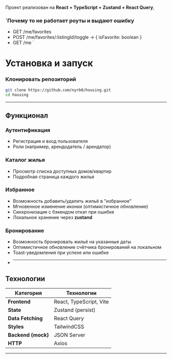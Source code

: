 Проект реализован на **React + TypeScript + Zustand + React Query**,

### `Почему то не работает роуты и выдают ошибку

-   GET /me/favorites
-   POST /me/favorites/:listingId/toggle → { isFavorite: boolean }
-   GET /me
    `

# Установка и запуск

### Клонировать репозиторий

```bash
git clone https://github.com/nyrb0/housing.git
cd housing
```

---

## Функционал

### Аутентификация

-   Регистрация и вход пользователя
-   Роли (например, арендодатель / арендатор)

### Каталог жилья

-   Просмотр списка доступных домов/квартир
-   Подробная страница каждого жилья

### Избранное

-   Возможность добавить/удалить жильё в "избранное"
-   Мгновенное изменение иконки (оптимистичное обновление)
-   Синхронизация с бэкендом откат при ошибке
-   Локальное хранение через **zustand**

### Бронирование

-   Возможность бронировать жильё на указанные даты
-   Оптимистичное обновление счётчика бронирований на локальном
-   Toast-уведомления при успехе или ошибке
-   ***

## Технологии

| Категория          | Технологии              |
| ------------------ | ----------------------- |
| **Frontend**       | React, TypeScript, Vite |
| **State**          | Zustand (persist)       |
| **Data Fetching**  | React Query             |
| **Styles**         | TailwindCSS             |
| **Backend (mock)** | JSON Server             |
| **HTTP**           | Axios                   |

---
